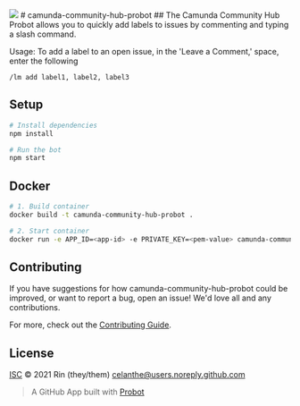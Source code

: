 <img src="https://img.shields.io/badge/Lifecycle-Proof%20of%20Concept-blueviolet">
# camunda-community-hub-probot
## The Camunda Community Hub Probot allows you to quickly add labels to issues by commenting and typing a slash command.

Usage: To add a label to an open issue, in the 'Leave a Comment,' space, enter the following

```
/lm add label1, label2, label3
```
## Setup

```sh
# Install dependencies
npm install

# Run the bot
npm start
```

## Docker

```sh
# 1. Build container
docker build -t camunda-community-hub-probot .

# 2. Start container
docker run -e APP_ID=<app-id> -e PRIVATE_KEY=<pem-value> camunda-community-hub-probot
```

## Contributing

If you have suggestions for how camunda-community-hub-probot could be improved, or want to report a bug, open an issue! We'd love all and any contributions.

For more, check out the [Contributing Guide](CONTRIBUTING.md).

## License

[ISC](LICENSE) © 2021 Rin (they/them) <celanthe@users.noreply.github.com>
> A GitHub App built with [Probot](https://github.com/probot/probot) 

